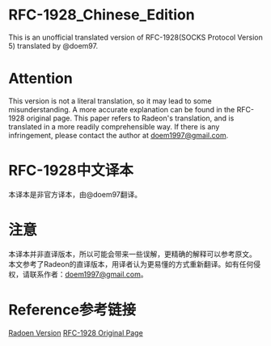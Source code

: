 # RFC-1928_Chinese_Edition
This is an unofficial translated version of RFC-1928(SOCKS Protocol Version 5) translated by @doem97.

# Attention
This version is not a literal translation, so it may lead to some misunderstanding. A more accurate explanation can be found in the RFC-1928 original page.
This paper refers to Radeon's translation, and is translated in a more readily comprehensible way. If there is any infringement, please contact the author at doem1997@gmail.com.

# RFC-1928中文译本
本译本是非官方译本，由@doem97翻译。

# 注意
本译本并非直译版本，所以可能会带来一些误解，更精确的解释可以参考原文。
本文参考了Radeon的直译版本，用译者认为更易懂的方式重新翻译。如有任何侵权，请联系作者：doem1997@gmail.com。

# Reference参考链接
[Radoen Version](http://man.chinaunix.net/develop/rfc/RFC1928.txt)
[RFC-1928 Original Page](https://www.ietf.org/rfc/rfc1928.txt)
